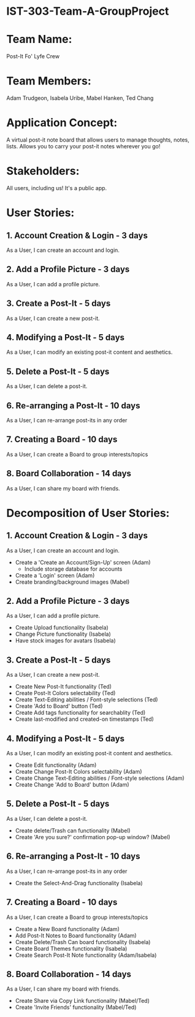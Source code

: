 # IST-303-Team-A-GroupProject
# Team Name: 
Post-It Fo' Lyfe Crew
# Team Members:
Adam Trudgeon, Isabela Uribe, Mabel Hanken, Ted Chang
# Application Concept:
A virtual post-it note board that allows users to manage thoughts, notes, lists. Allows you to carry your post-it notes wherever you go! 
# Stakeholders: 
All users, including us! It's a public app.
# User Stories:
## 1. Account Creation & Login - 3 days
As a User, I can create an account and login. 
## 2. Add a Profile Picture - 3 days
As a User, I can add a profile picture.
## 3. Create a Post-It - 5 days
As a User, I can create a new post-it.
## 4. Modifying a Post-It - 5 days
As a User, I can modify an existing post-it content and aesthetics. 
## 5. Delete a Post-It - 5 days
As a User, I can delete a post-it.
## 6. Re-arranging a Post-It - 10 days
As a User, I can re-arrange post-its in any order
## 7. Creating a Board - 10 days
As a User, I can create a Board to group interests/topics
## 8. Board Collaboration - 14 days
As a User, I can share my board with friends. 
# Decomposition of User Stories:
## 1. Account Creation & Login - 3 days
As a User, I can create an account and login. 
- Create a 'Create an Account/Sign-Up' screen (Adam)
  - Include storage database for accounts
- Create a 'Login' screen (Adam)
- Create branding/background images (Mabel)
## 2. Add a Profile Picture - 3 days
As a User, I can add a profile picture.
- Create Upload functionality (Isabela)
- Change Picture functionality (Isabela)
- Have stock images for avatars (Isabela)
## 3. Create a Post-It - 5 days
As a User, I can create a new post-it.
- Create New Post-It functionality (Ted)
- Create Post-It Colors selectability (Ted)
- Create Text-Editing abilities / Font-style selections (Ted)
- Create 'Add to Board' button (Ted)
- Create Add tags functionality for searchablity (Ted)
- Create last-modified and created-on timestamps (Ted)
## 4. Modifying a Post-It - 5 days
As a User, I can modify an existing post-it content and aesthetics. 
- Create Edit functionality (Adam)
- Create Change Post-It Colors selectability (Adam)
- Create Change Text-Editing abilities / Font-style selections (Adam)
- Create Change 'Add to Board' button (Adam)
## 5. Delete a Post-It - 5 days
As a User, I can delete a post-it.
- Create delete/Trash can functionality (Mabel)
- Create 'Are you sure?' confirmation pop-up window? (Mabel)
## 6. Re-arranging a Post-It - 10 days
As a User, I can re-arrange post-its in any order
- Create the Select-And-Drag functionality (Isabela)
## 7. Creating a Board - 10 days
As a User, I can create a Board to group interests/topics
- Create a New Board functionality (Adam)
- Add Post-It Notes to Board functionality (Adam)
- Create Delete/Trash Can board functionality (Isabela)
- Create Board Themes functionality (Isabela)
- Create Search Post-It Note functionality (Adam/Isabela)
## 8. Board Collaboration - 14 days
As a User, I can share my board with friends. 
- Create Share via Copy Link functionality (Mabel/Ted)
- Create 'Invite Friends' functionality (Mabel/Ted)
